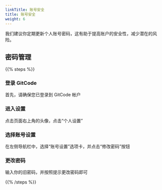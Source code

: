 ```yaml
---
linkTitle: 账号安全
title: 账号安全
weight: 6
---
```


我们建议你定期更新个人账号密码，这有助于提高账户的安全性，减少潜在的风险。

## 密码管理

{{% steps %}}

### 登录 GitCode

首先，请确保您已登录到 GitCode 帐户

### 进入设置

点击页面右上角的头像，点击“个人设置”

### 选择账号设置

在左侧导航栏中，选择“账号设置”选项卡，并点击“修改密码”按钮

### 更改密码

输入你的旧密码，并按照提示更改密码即可

{{% /steps %}}
